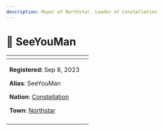 ```yaml
---
description: Mayor of Northstar, Leader of Constellation
---
```


# 👤 SeeYouMan

<table data-view="cards" data-full-width="false"><thead><tr><th></th><th data-hidden data-card-cover data-type="files"></th></tr></thead><tbody><tr><td><p><strong>Registered:</strong> Sep 8, 2023</p><p><strong>Alias</strong>: SeeYouMan</p><p><strong>Nation</strong>: <a href="../nations/constellation.md">Constellation</a></p><p><strong>Town</strong>: <a href="../towns/northstar/">Northstar</a></p></td><td></td></tr><tr><td><img src="../../../.gitbook/assets/SeeYouMan-skin.png" alt=""></td><td></td></tr></tbody></table>
